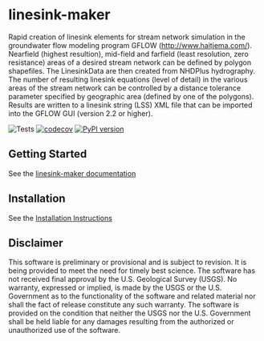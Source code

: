 # linesink-maker
Rapid creation of linesink elements for stream network simulation in the groundwater flow modeling program GFLOW (<http://www.haitjema.com/>). Nearfield (highest resultion), mid-field and farfield (least resolution, zero resistance) areas of a desired stream network can be defined by polygon shapefiles. The LinesinkData are then created from NHDPlus hydrography. The number of resulting linesink equations (level of detail) in the various areas of the stream network can be controlled by a distance tolerance parameter specified by geographic area (defined by one of the polygons). Results are written to a linesink string (LSS) XML file that can be imported into the GFLOW GUI (version 2.2 or higher).
 
![Tests](https://github.com/aleaf/linesink-maker/workflows/Tests/badge.svg)
[![codecov](https://codecov.io/gh/aleaf/linesink-maker/branch/develop/graph/badge.svg)](https://codecov.io/gh/aleaf/linesink-maker)
[![PyPI version](https://badge.fury.io/py/linesink-maker.svg)](https://badge.fury.io/py/linesink-maker)



Getting Started
----------------------------------------------- 
See the [linesink-maker documentation](https://aleaf.github.io/linesink-maker/index.html)


Installation
-----------------------------------------------
See the [Installation Instructions](https://aleaf.github.io/linesink-maker/latest/installation.html)


Disclaimer
----------

This software is preliminary or provisional and is subject to revision. It is
being provided to meet the need for timely best science. The software has not
received final approval by the U.S. Geological Survey (USGS). No warranty,
expressed or implied, is made by the USGS or the U.S. Government as to the
functionality of the software and related material nor shall the fact of release
constitute any such warranty. The software is provided on the condition that
neither the USGS nor the U.S. Government shall be held liable for any damages
resulting from the authorized or unauthorized use of the software.